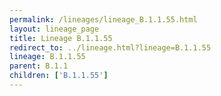 ```yaml
---
permalink: /lineages/lineage_B.1.1.55.html
layout: lineage_page
title: Lineage B.1.1.55
redirect_to: ../lineage.html?lineage=B.1.1.55
lineage: B.1.1.55
parent: B.1.1
children: ['B.1.1.55']
---
```

